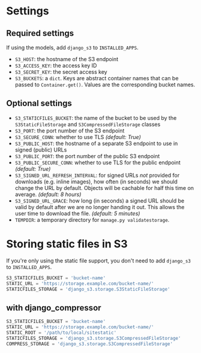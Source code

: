 # Settings

## Required settings

If using the models, add `django_s3` to `INSTALLED_APPS`.

- `S3_HOST`: the hostname of the S3 endpoint
- `S3_ACCESS_KEY`: the access key ID
- `S3_SECRET_KEY`: the secret access key
- `S3_BUCKETS`: a `dict`.  Keys are abstract container names that can be
  passed to `Container.get()`.  Values are the corresponding bucket names.

## Optional settings

- `S3_STATICFILES_BUCKET`: the name of the bucket to be used by the
  `S3StaticFileStorage` and `S3CompressedFileStorage` classes
- `S3_PORT`: the port number of the S3 endpoint
- `S3_SECURE_CONN`: whether to use TLS *(default: True)*
- `S3_PUBLIC_HOST`: the hostname of a separate S3 endpoint to use in signed
  (public) URLs
- `S3_PUBLIC_PORT`: the port number of the public S3 endpoint
- `S3_PUBLIC_SECURE_CONN`: whether to use TLS for the public endpoint
  *(default: True)*
- `S3_SIGNED_URL_REFRESH_INTERVAL`: for signed URLs *not* provided for
  downloads (e.g. inline images), how often (in seconds) we should change
  the URL by default.  Objects will be cachable for half this time on
  average.  *(default: 8 hours)*
- `S3_SIGNED_URL_GRACE`: how long (in seconds) a signed URL should be valid
  by default after we are no longer handing it out.  This allows the user
  time to download the file.  *(default: 5 minutes)*
- `TEMPDIR`: a temporary directory for `manage.py validatestorage`.

# Storing static files in S3

If you're only using the static file support, you don't need to add
`django_s3` to `INSTALLED_APPS`.

```python
S3_STATICFILES_BUCKET = 'bucket-name'
STATIC_URL = 'https://storage.example.com/bucket-name/'
STATICFILES_STORAGE = 'django_s3.storage.S3StaticFileStorage'
```

## with django_compressor

```python
S3_STATICFILES_BUCKET = 'bucket-name'
STATIC_URL = 'https://storage.example.com/bucket-name/'
STATIC_ROOT = '/path/to/local/sitestatic'
STATICFILES_STORAGE = 'django_s3.storage.S3CompressedFileStorage'
COMPRESS_STORAGE = 'django_s3.storage.S3CompressedFileStorage'
```
